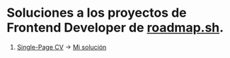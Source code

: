 # Soluciones a los proyectos de Frontend Developer de [roadmap.sh](https://roadmap.sh/).

1. [Single-Page CV](https://roadmap.sh/projects/single-page-cv) -> [Mi solución]()
